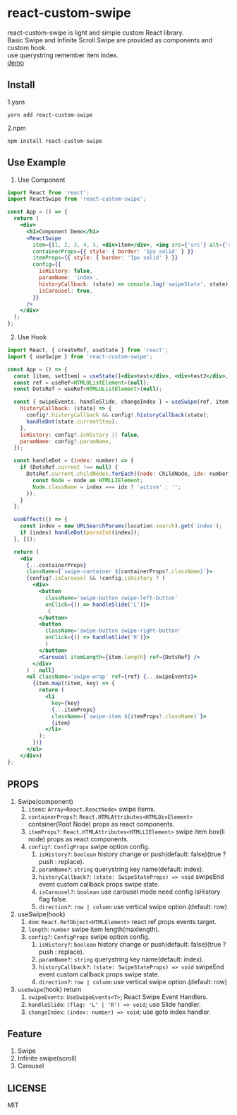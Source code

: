 # react-custom-swipe

react-custom-swipe is light and simple custom React library.  
Basic Swipe and Infinite Scroll Swipe are provided as components and custom hook.  
use querystring remember item index.  
[demo](https://yoonjonglyu.github.io/react-custom-swipe/)

## Install

1.yarn

```shell
yarn add react-custom-swipe
```

2.npm

```shell
npm install react-custom-swipe
```

## Use Example

1. Use Component

```jsx
import React from 'react';
import ReactSwipe from 'react-custom-swipe';

const App = () => {
  return (
    <div>
      <h1>Component Demo</h1>
      <ReactSwipe
        item={[1, 2, 3, 4, 5, <div>item</div>, <img src={'src'} alt={'src'} />]}
        containerProps={{ style: { border: '1px solid' } }}
        itemProps={{ style: { border: '1px solid' } }}
        config={{
          isHistory: false,
          paramName: 'index',
          historyCallback: (state) => console.log('swipeState', state),
          isCarousel: true,
        }}
      />
    </div>
  );
};
```

2. Use Hook

```jsx
import React, { createRef, useState } from 'react';
import { useSwipe } from 'react-custom-swipe';

const App = () => {
  const [item, setItem] = useState([<div>test</div>, <div>test2</div>, 1, '2']);
  const ref = useRef<HTMLUListElement>(null);
  const DotsRef = useRef<HTMLUListElement>(null);

  const { swipeEvents, handleSlide, changeIndex } = useSwipe(ref, item.length, {
    historyCallback: (state) => {
      config?.historyCallback && config?.historyCallback(state);
      handleDot(state.currentStep);
    },
    isHistory: config?.isHistory || false,
    paramName: config?.paramName,
  });

  const handleDot = (index: number) => {
    if (DotsRef.current !== null) {
      DotsRef.current.childNodes.forEach((node: ChildNode, idx: number) => {
        const Node = node as HTMLLIElement;
        Node.className = index === idx ? 'active' : '';
      });
    }
  };

  useEffect(() => {
    const index = new URLSearchParams(location.search).get('index');
    if (index) handleDot(parseInt(index));
  }, []);

  return (
    <div
      {...containerProps}
      className={`swipe-container ${containerProps?.className}`}>
      {config?.isCarousel && !config.isHistory ? (
        <div>
          <button
            className='swipe-button swipe-left-button'
            onClick={() => handleSlide('L')}>
            〈
          </button>
          <button
            className='swipe-button swipe-right-button'
            onClick={() => handleSlide('R')}>
            〉
          </button>
          <Carousel itemLength={item.length} ref={DotsRef} />
        </div>
      ) : null}
      <ul className='swipe-wrap' ref={ref} {...swipeEvents}>
        {item.map((item, key) => {
          return (
            <li
              key={key}
              {...itemProps}
              className={`swipe-item ${itemProps?.className}`}>
              {item}
            </li>
          );
        })}
      </ul>
    </div>)
};
```

## PROPS

1. Swipe(component)
   1. `items`: `Array<React.ReactNode>` swipe items.
   2. `containerProps?`: `React.HTMLAttributes<HTMLDivElement>` container(Root Node) props as react components.
   3. `itemProps?`: `React.HTMLAttributes<HTMLLIElement>` swipe item box(li node) props as react components.
   4. `config?`: `ConfigProps` swipe option config.
      1. `isHistory?`: `boolean` history change or push(default: false)(true ? push : replace).
      2. `paramName?`: `string` querystring key name(default: index).
      3. `historyCallback?`: `(state: SwipeStateProps) => void` swipeEnd event custom callback props swipe state.
      4. `isCarousel?`: `boolean` use carousel mode need config isHistory flag false.
      5. `direction?`: `row | column` use vertical swipe option.(default: row)
2. useSwipe(hook)
   1. `dom`: `React.RefObject<HTMLElement>` react ref props events target.
   2. `length`: `number` swipe item length(maxlength).
   3. `config?`: `ConfigProps` swipe option config.
      1. `isHistory?`: `boolean` history change or push(default: false)(true ? push : replace).
      2. `paramName?`: `string` querystring key name(default: index).
      3. `historyCallback?`: `(state: SwipeStateProps) => void` swipeEnd event custom callback props swipe state.
      4. `direction?`: `row | column` use vertical swipe option.(default: row)
3. `useSwipe`(hook) return
   1. `swipeEvents`: `UseSwipeEvents<T>`; React Swipe Event Handlers.
   2. `handleSlide`: `(flag: 'L' | 'R') => void`; use Slide handler.
   3. `changeIndex`: `(index: number) => void`; use goto index handler.

## Feature

1. Swipe
2. Infinite swipe(scroll)
3. Carousel

## LICENSE

MIT
